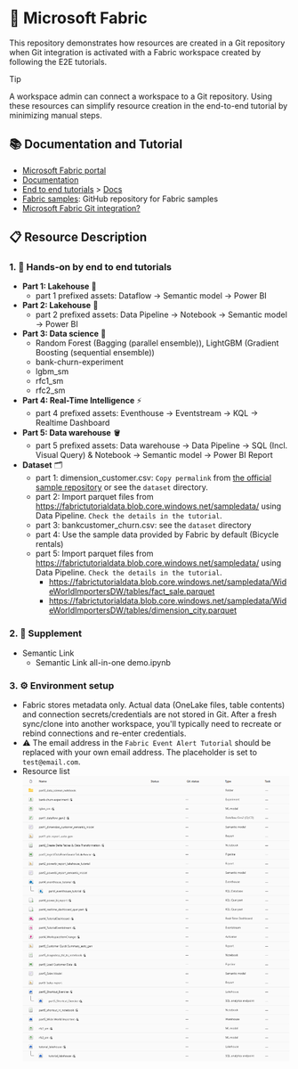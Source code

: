# 🚀 Microsoft Fabric

This repository demonstrates how resources are created in a Git repository when Git integration is activated with a Fabric workspace created by following the E2E tutorials.

> [!TIP]
> A workspace admin can connect a workspace to a Git repository. Using these resources can simplify resource creation in the end-to-end tutorial by minimizing manual steps.

## 📚 Documentation and Tutorial

- [Microsoft Fabric portal](https://app.fabric.microsoft.com/)
- [Documentation](https://learn.microsoft.com/en-us/fabric/)
- [End to end tutorials](https://learn.microsoft.com/en-us/fabric/fundamentals/end-to-end-tutorials) > [Docs](https://github.com/MicrosoftDocs/fabric-docs/blob/main/docs/fundamentals/end-to-end-tutorials.md)  
- [Fabric samples](https://github.com/microsoft/fabric-samples): GitHub repository for Fabric samples
- [Microsoft Fabric Git integration?](https://learn.microsoft.com/en-us/fabric/cicd/git-integration/intro-to-git-integration)

## 📋 Resource Description

### 1. 🎯 Hands-on by end to end tutorials 

- **Part 1: Lakehouse** 🌊
    - part 1 prefixed assets: Dataflow -> Semantic model -> Power BI
- **Part 2: Lakehouse** 🌊
    - part 2 prefixed assets: Data Pipeline -> Notebook -> Semantic model -> Power BI
- **Part 3: Data science** 💙
    - Random Forest (Bagging (parallel ensemble)), LightGBM (Gradient Boosting (sequential ensemble))
    - bank-churn-experiment
    - lgbm_sm
    - rfc1_sm
    - rfc2_sm
- **Part 4: Real-Time Intelligence** ⚡
    - part 4 prefixed assets: Eventhouse -> Eventstream -> KQL -> Realtime Dashboard
- **Part 5: Data warehouse** 🪣
    - part 5 prefixed assets: Data warehouse -> Data Pipeline -> SQL (Incl. Visual Query) & Notebook -> Semantic model -> Power BI Report
- **Dataset** 🗂️
    - part 1: dimension_customer.csv: `Copy permalink` from [the official sample repository](https://github.com/microsoft/fabric-samples/blob/main/docs-samples/data-engineering/dimension_customer.csv) or see the `dataset` directory. 
    - part 2: Import parquet files from https://fabrictutorialdata.blob.core.windows.net/sampledata/ using Data Pipeline. `Check the details in the tutorial`.
    - part 3: bankcustomer_churn.csv: see the `dataset` directory
    - part 4: Use the sample data provided by Fabric by default (Bicycle rentals)
    - part 5: Import parquet files from https://fabrictutorialdata.blob.core.windows.net/sampledata/ using Data Pipeline. `Check the details in the tutorial`.
        - https://fabrictutorialdata.blob.core.windows.net/sampledata/WideWorldImportersDW/tables/fact_sale.parquet
        - https://fabrictutorialdata.blob.core.windows.net/sampledata/WideWorldImportersDW/tables/dimension_city.parquet

### 2. 📝 Supplement

- Semantic Link
    - Semantic Link all-in-one demo.ipynb

### 3. ⚙️ Environment setup

- Fabric stores metadata only. Actual data (OneLake files, table contents) and connection secrets/credentials are not stored in Git. After a fresh sync/clone into another workspace, you'll typically need to recreate or rebind connections and re-enter credentials.
- ⚠️ The email address in the `Fabric Event Alert Tutorial` should be replaced with your own email address. The placeholder is set to `test@email.com`.
- Resource list
    ![image](./dataset/static/resource_list.png)
